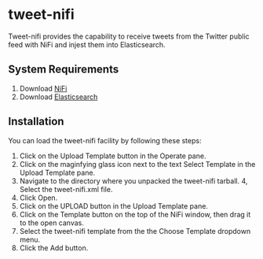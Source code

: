 # tweet-nifi

Tweet-nifi provides the capability to receive tweets from the Twitter public feed with NiFi and injest them into Elasticsearch.

## System Requirements

1. Download [NiFi](https://nifi.apache.org/download.html)
2. Download [Elasticsearch](https://www.elastic.co/downloads/elasticsearch)

## Installation

You can load the tweet-nifi facility by following these steps:

1. Click on the Upload Template button in the Operate pane.
2. Click on the maginfying glass icon next to the text Select Template in the Upload Template pane.
3. Navigate to the directory where you unpacked the tweet-nifi tarball. 4, Select the tweet-nifi.xml file.
4. Click Open.
5. Click on the UPLOAD button in the Upload Template pane.
6. Click on the Template button on the top of the NiFi window, then drag it to the open canvas.
7. Select the tweet-nifi template from the the Choose Template dropdown menu.
8. Click the Add button.
